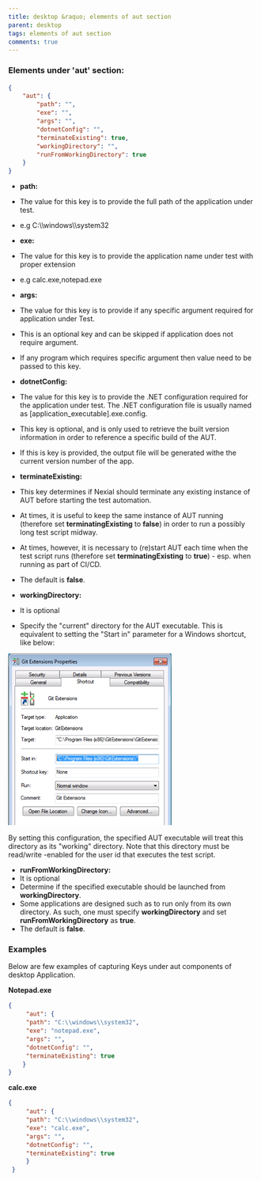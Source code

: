 ```yaml
---
title: desktop &raquo; elements of aut section
parent: desktop
tags: elements of aut section
comments: true
---
```




### Elements under 'aut' section:

```json
{
    "aut": {
        "path": "",
        "exe": "",
        "args": "",
        "dotnetConfig": "",
        "terminateExisting": true,
        "workingDirectory": "",
        "runFromWorkingDirectory": true
    }
}
```


- **path:**

- The value for this key is to provide the full path of the application under test.
- e.g C:\\\windows\\\system32

- **exe:**

- The value for this key is to provide the application name under test with proper extension
- e.g calc.exe,notepad.exe

- **args:**

- The value for this key is to provide if any specific argument required for application under Test.
- This is an optional key and can be skipped if application does not require argument.
- If any program which requires specific argument then value need to be passed to this key.
    
- **dotnetConfig:**

- The value for this key is to provide the .NET configuration required for the application under test. The .NET configuration file is usually named as \[application_executable\].exe.config.
- This key is optional, and is only used to retrieve the built version information in order to reference a specific build of the AUT.
- If this is key is provided, the output file will be generated withe the current version number of the app.

- **terminateExisting:**

- This key determines if Nexial should terminate any existing instance of AUT before starting the test automation.
- At times, it is useful to keep the same instance of AUT running (therefore set **terminatingExisting** to **false**) in order to run a possibly long test script midway.
- At times, however, it is necessary to (re)start AUT each time when the test script runs (therefore set **terminatingExisting** to **true**) \- esp. when running as part of CI/CD.
- The default is **false**.

- **workingDirectory:**

- It is optional
- Specify the "current" directory for the AUT executable. This is equivalent to setting the "Start in" parameter for a Windows shortcut, like below:

![](image/index_01.png)

By setting this configuration, the specified AUT executable will treat this directory as its "working" directory. Note that this directory must be read/write -enabled for the user id that executes the test script.

- **runFromWorkingDirectory:**
- It is optional
- Determine if the specified executable should be launched from **workingDirectory**.
- Some applications are designed such as to run only from its own directory. As such, one must specify **workingDirectory** and set **runFromWorkingDirectory** as **true**.
- The default is **false**.

### Examples
Below are few examples of capturing Keys under aut components of desktop Application.

**Notepad.exe**

```json
{
     "aut": {
     "path": "C:\\windows\\system32",
     "exe": "notepad.exe",
     "args": "",
     "dotnetConfig": "",
     "terminateExisting": true
    }
}
```

**calc.exe**
```json
{
     "aut": {
     "path": "C:\\windows\\system32",
     "exe": "calc.exe",
     "args": "",
     "dotnetConfig": "",
     "terminateExisting": true
     }
 }
```
